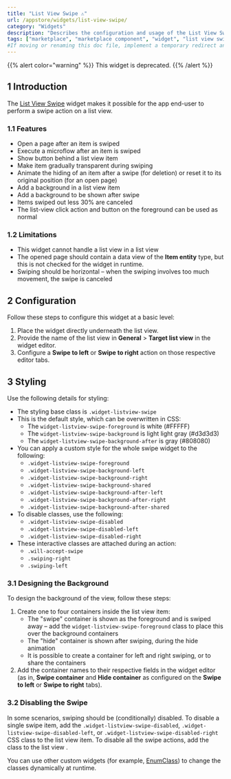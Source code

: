 ```yaml
---
title: "List View Swipe ⚠"
url: /appstore/widgets/list-view-swipe/
category: "Widgets"
description: "Describes the configuration and usage of the List View Swipe widget, which is available in the Mendix Marketplace."
tags: ["marketplace", "marketplace component", "widget", "list view swipe", "platform support"]
#If moving or renaming this doc file, implement a temporary redirect and let the respective team know they should update the URL in the product. See Mapping to Products for more details.
---
```


{{% alert color="warning" %}}
This widget is deprecated.
{{% /alert %}}

## 1 Introduction

The [List View Swipe](https://marketplace.mendix.com/link/component/47781/) widget makes it possible for the app end-user to perform a swipe action on a list view.

### 1.1 Features

* Open a page after an item is swiped
* Execute a microflow after an item is swiped
* Show button behind a list view item
* Make item gradually transparent during swiping
* Animate the hiding of an item after a swipe (for deletion) or reset it to its original position (for an open page)
* Add a background in a list view item
* Add a background to be shown after swipe
* Items swiped out less 30% are canceled
* The list-view click action and button on the foreground can be used as normal

### 1.2 Limitations

* This widget cannot handle a list view in a list view
* The opened page should contain a data view of the **Item entity** type, but this is not checked for the widget in runtime.
* Swiping should be horizontal – when the swiping involves too much movement, the swipe is canceled

## 2 Configuration

Follow these steps to configure this widget at a basic level:

1. Place the widget directly underneath the list view.
2. Provide the name of the list view in **General** > **Target list view** in the widget editor.
3. Configure a **Swipe to left** or **Swipe to right** action on those respective editor tabs.

## 3 Styling

Use the following details for styling:

* The styling base class is `.widget-listview-swipe`
* This is the default style, which can be overwritten in CSS:
    * The `widget-listview-swipe-foreground` is white (#FFFFF)
    * The `widget-listview-swipe-background` is light light gray (#d3d3d3)
    * The `widget-listview-swipe-background-after` is gray (#808080)
* You can apply a custom style for the whole swipe widget to the following:
    * `.widget-listview-swipe-foreground`
    * `.widget-listview-swipe-background-left`
    * `.widget-listview-swipe-background-right`
    * `.widget-listview-swipe-background-shared`
    * `.widget-listview-swipe-background-after-left`
    * `.widget-listview-swipe-background-after-right`
    * `.widget-listview-swipe-background-after-shared`
* To disable classes, use the following:
    * `.widget-listview-swipe-disabled`
    * `.widget-listview-swipe-disabled-left`
    * `.widget-listview-swipe-disabled-right`
* These interactive classes are attached during an action: 
    * `.will-accept-swipe`
    * `.swiping-right`
    * `.swiping-left`

### 3.1 Designing the Background

To design the background of the view, follow these steps:

1. Create one to four containers inside the list view item:
    * The "swipe" container is shown as the foreground and is swiped away – add the `widget-listview-swipe-foreground` class to place this over the background containers
    * The  "hide" container is shown after swiping, during the hide animation
    * It is possible to create a container for left and right swiping, or to share the containers
2. Add the container names to their respective fields in the widget editor (as in, **Swipe container** and **Hide container** as configured on the **Swipe to left** or **Swipe to right** tabs).

### 3.2 Disabling the Swipe

In some scenarios, swiping should be (conditionally) disabled. To disable a single swipe item, add the `.widget-listview-swipe-disabled`, `.widget-listview-swipe-disabled-left`, or `.widget-listview-swipe-disabled-right` CSS class to the list view item. To disable all the swipe actions, add the class to the list view .

You can use other custom widgets (for example, [EnumClass](https://marketplace.mendix.com/link/component/2641/)) to change the classes dynamically at runtime. 
